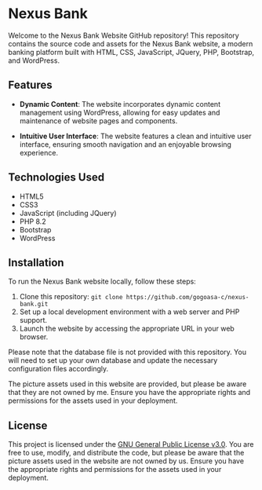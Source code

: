# Nexus Bank

Welcome to the Nexus Bank Website GitHub repository! This repository contains the source code and assets for the Nexus Bank website, a modern banking platform built with HTML, CSS, JavaScript, JQuery, PHP, Bootstrap, and WordPress.

## Features

* **Dynamic Content**: The website incorporates dynamic content management using WordPress, allowing for easy updates and maintenance of website pages and components.

* **Intuitive User Interface**: The website features a clean and intuitive user interface, ensuring smooth navigation and an enjoyable browsing experience.

## Technologies Used

* HTML5
* CSS3
* JavaScript (including JQuery)
* PHP 8.2
* Bootstrap
* WordPress

## Installation

To run the Nexus Bank website locally, follow these steps:

1. Clone this repository: `git clone https://github.com/gogoasa-c/nexus-bank.git`
2. Set up a local development environment with a web server and PHP support.
3. Launch the website by accessing the appropriate URL in your web browser.

Please note that the database file is not provided with this repository. You will need to set up your own database and update the necessary configuration files accordingly.

The picture assets used in this website are provided, but please be aware that they are not owned by me. Ensure you have the appropriate rights and permissions for the assets used in your deployment.

## License

This project is licensed under the [GNU General Public License v3.0](LICENSE). You are free to use, modify, and distribute the code, but please be aware that the picture assets used in the website are not owned by us. Ensure you have the appropriate rights and permissions for the assets used in your deployment.

